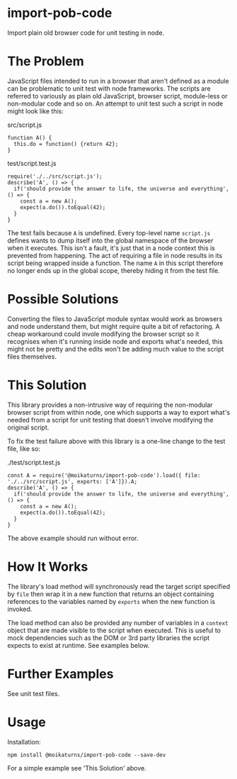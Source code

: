 # import-pob-code
Import plain old browser code for unit testing in node.

# The Problem
JavaScript files intended to run in a browser that aren't defined as a module can be problematic to unit test with node frameworks. The scripts are referred to variously as plain old JavaScript, browser script, module-less or non-modular code and so on. An attempt to unit test such a script in node might look like this:

src/script.js
```
function A() {
  this.do = function() {return 42};
}
```

test/script.test.js
```
require('./../src/script.js');
describe('A', () => {
  if('should provide the answer to life, the universe and everything', () => {
    const a = new A();
    expect(a.do()).toEqual(42);
  }
}
```

The test fails because ```A``` is undefined. Every top-level name ```script.js``` defines wants to dump itself into the global namespace of the browser when it executes. This isn't a fault, it's just that in a node context this is prevented from happening. The act of requiring a file in node results in its script being wrapped inside a function. The name ```A``` in this script therefore no longer ends up in the global scope, thereby hiding it from the test file.

# Possible Solutions
Converting the files to JavaScript module syntax would work as browsers and node understand them, but might require quite a bit of refactoring. A cheap workaround could invole modifying the browser script so it recognises when it's running inside node and exports what's needed, this might not be pretty and the edits won't be adding much value to the script files themselves.

# This Solution
This library provides a non-intrusive way of requiring the non-modular browser script from within node, one which supports a way to export what's needed from a script for unit testing that doesn't involve modifying the original script.

To fix the test failure above with this library is a one-line change to the test file, like so:

./test/script.test.js
```
const A = require('@moikaturns/import-pob-code').load({ file: './../src/script.js', exports: ['A']}).A;
describe('A', () => {
  if('should provide the answer to life, the universe and everything', () => {
    const a = new A();
    expect(a.do()).toEqual(42);
  }
}
```

The above example should run without error.

# How It Works
The library's load method will synchronously read the target script specified by ```file``` then wrap it in a new function that returns an object containing references to the variables named by ```exports``` when the new function is invoked.

The load method can also be provided any number of variables in a ```context``` object that are made visible to the script when executed. This is useful to mock dependencies such as the DOM or 3rd party libraries the script expects to exist at runtime. See examples below.

# Further Examples
See unit test files.

# Usage
Installation:
```
npm install @moikaturns/import-pob-code --save-dev
```
For a simple example see 'This Solution' above.
